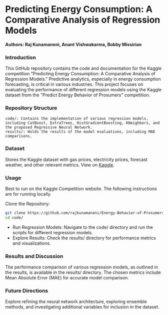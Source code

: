 # Predicting Energy Consumption: A Comparative Analysis of Regression Models
**Authors: Raj Kunamaneni, Anant Vishwakarma, Bobby Missirian**

### Introduction
This GitHub repository contains the code and documentation for the Kaggle competition "Predicting Energy Consumption: A Comparative Analysis of Regression Models." Predictive analytics, especially in energy consumption forecasting, is critical in various industries. This project focuses on evaluating the performance of different regression models using the Kaggle dataset from the "Predict Energy Behavior of Prosumers" competition.

### Repository Structure
```
code/: Contains the implementation of various regression models, including CatBoost, ExtraTrees, HistGradientBoosting, KNeighbors, and the proposed Regressive Neural Network.
results/: Holds the results of the model evaluations, including MAE comparisons.
```
### Dataset
Stores the Kaggle dataset with gas prices, electricity prices, forecast weather, and other relevant metrics. View on [Kaggle](https://www.kaggle.com/competitions/predict-energy-behavior-of-prosumers/data). 

### Usage
Best to run on the Kaggle Competition website. The following instructions are for running locally. 

Clone the Repository:

```bash
git clone https://github.com/rajkunamaneni/Energy-Behavior-of-Prosumers.git
cd code/
```
 - Run Regression Models: Navigate to the code/ directory and run the scripts for different regression models.
 - Explore Results: Check the results/ directory for performance metrics and visualizations.

### Results and Discussion
The performance comparison of various regression models, as outlined in the results, is available in the results/ directory. The chosen metrics include Mean Absolute Error (MAE) for accurate model comparison.

### Future Directions
Explore refining the neural network architecture, exploring ensemble methods, and investigating additional variables for inclusion in the dataset.

